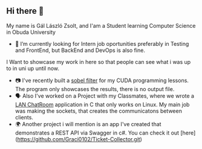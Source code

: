 ## Hi there 👋

My name is Gál László Zsolt, and I'am a Student learning Computer Science in Obuda University

- 💼 I’m currently looking for Intern job oportunities preferably in Testing and FrontEnd, but BackEnd and DevOps is also fine.

I Want to showcase my work in here so that people can see what i was up to in uni up until now.
- 📷 I've recently built a [sobel filter](https://github.com/Graci0102/CudaSobelFilter.git) for my CUDA programming lessons. The program only showcases the results, there is no output file.
- 🗣 Also I've worked on a Project with my Classmates, where we wrote a [LAN ChatRoom](https://github.com/Dev-Levy/C_LAN_Chatroom.git) application in C that only works on Linux. My main job was making the sockets, that creates the communicatons between clients.
- 🌍 Another project i will mention is an app I've created that demonstrates a REST API via Swagger in c#. You can check it out [here] (https://github.com/Graci0102/Ticket-Collector.git)

<!--
**Graci0102/Graci0102** is a ✨ _special_ ✨ repository because its `README.md` (this file) appears on your GitHub profile.

Here are some ideas to get you started:


- 👯 I’m looking to collaborate on ...
- 🤔 I’m looking for help with ...
- 💬 Ask me about ...
- 📫 How to reach me: ...
- 😄 Pronouns: ...
- ⚡ Fun fact: ...
-->
